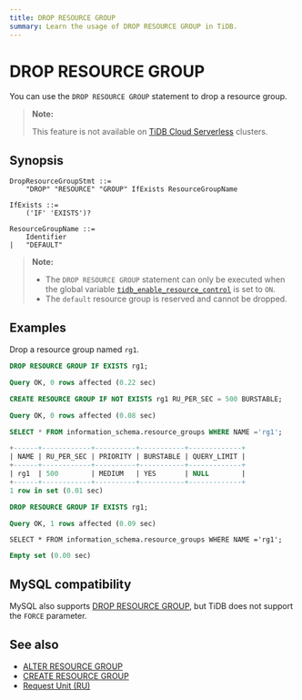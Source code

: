 ```yaml
---
title: DROP RESOURCE GROUP
summary: Learn the usage of DROP RESOURCE GROUP in TiDB.
---
```


# DROP RESOURCE GROUP

You can use the `DROP RESOURCE GROUP` statement to drop a resource group.

> **Note:**
>
> This feature is not available on [TiDB Cloud Serverless](https://docs.tidb.io/tidbcloud/select-cluster-tier#tidb-cloud-serverless) clusters.

## Synopsis

```ebnf+diagram
DropResourceGroupStmt ::=
    "DROP" "RESOURCE" "GROUP" IfExists ResourceGroupName

IfExists ::=
    ('IF' 'EXISTS')?

ResourceGroupName ::=
    Identifier
|   "DEFAULT"
```

> **Note:**
>
> - The `DROP RESOURCE GROUP` statement can only be executed when the global variable [`tidb_enable_resource_control`](/system-variables.md#tidb_enable_resource_control-new-in-v660) is set to `ON`.
> - The `default` resource group is reserved and cannot be dropped.

## Examples

Drop a resource group named `rg1`.

```sql
DROP RESOURCE GROUP IF EXISTS rg1;
```

```sql
Query OK, 0 rows affected (0.22 sec)
```

```sql
CREATE RESOURCE GROUP IF NOT EXISTS rg1 RU_PER_SEC = 500 BURSTABLE;
```

```sql
Query OK, 0 rows affected (0.08 sec)
```

```sql
SELECT * FROM information_schema.resource_groups WHERE NAME ='rg1';
```

```sql
+------+------------+----------+-----------+-------------+
| NAME | RU_PER_SEC | PRIORITY | BURSTABLE | QUERY_LIMIT |
+------+------------+----------+-----------+-------------+
| rg1  | 500        | MEDIUM   | YES       | NULL        |
+------+------------+----------+-----------+-------------+
1 row in set (0.01 sec)
```

```sql
DROP RESOURCE GROUP IF EXISTS rg1;
```

```sql
Query OK, 1 rows affected (0.09 sec)
```

```
SELECT * FROM information_schema.resource_groups WHERE NAME ='rg1';
```

```sql
Empty set (0.00 sec)
```

## MySQL compatibility

MySQL also supports [DROP RESOURCE GROUP](https://dev.mysql.com/doc/refman/8.0/en/drop-resource-group.html), but TiDB does not support the `FORCE` parameter.

## See also

* [ALTER RESOURCE GROUP](/sql-statements/sql-statement-alter-resource-group.md)
* [CREATE RESOURCE GROUP](/sql-statements/sql-statement-create-resource-group.md)
* [Request Unit (RU)](/tidb-resource-control.md#what-is-request-unit-ru)
